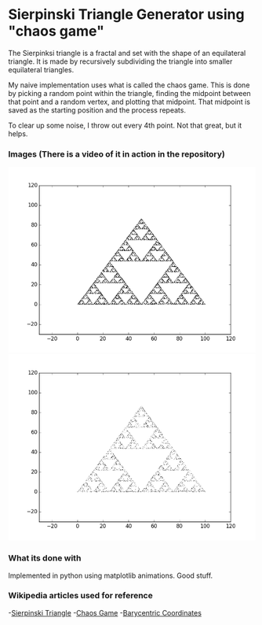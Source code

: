 # Sierpinski Triangle Generator using "chaos game"

The Sierpinksi triangle is a fractal and set with the shape of an equilateral triangle. It is made by recursively subdividing the triangle into smaller equilateral triangles. 

My naive implementation uses what is called the chaos game. This is done by picking a random point within the triangle, finding the midpoint between that point and a random vertex, and plotting that midpoint. That midpoint is saved as the starting position and the process repeats. 

To clear up some noise, I throw out every 4th point. Not that great, but it helps. 
### Images (There is a video of it in action in the repository)
![Best Pixel](/best_chaos.png)
![Ok Pixel](/lots_of_dots.png)

### What its done with
Implemented in python using matplotlib animations. Good stuff. 

### Wikipedia articles used for reference 
-[Sierpinski Triangle](https://en.wikipedia.org/wiki/Sierpinski_triangle)
-[Chaos Game](https://en.wikipedia.org/wiki/Chaos_game)
-[Barycentric Coordinates](https://en.wikipedia.org/wiki/Barycentric_coordinate_system)
